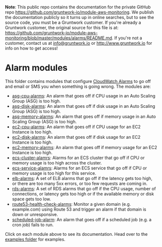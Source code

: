 **Note**: This public repo contains the documentation for the private GitHub repo <https://github.com/gruntwork-io/module-aws-monitoring>.
We publish the documentation publicly so it turns up in online searches, but to see the source code, you must be a Gruntwork customer.
If you're already a Gruntwork customer, the original source for this file is at: <https://github.com/gruntwork-io/module-aws-monitoring/blob/master/modules/alarms/README.md>.
If you're not a customer, contact us at <info@gruntwork.io> or <http://www.gruntwork.io> for info on how to get access!

# Alarm modules

This folder contains modules that configure [CloudWatch
Alarms](http://docs.aws.amazon.com/AmazonCloudWatch/latest/DeveloperGuide/AlarmThatSendsEmail.html) to go off and
email or SMS you when something is going wrong. The modules are:

* [asg-cpu-alarms](./asg-cpu-alarms): An alarm that goes off if CPU usage in an Auto Scaling Group (ASG) is too high.
* [asg-disk-alarms](./asg-disk-alarms): An alarm that goes off if disk usage in an Auto Scaling Group (ASG) is too high.
* [asg-memory-alarms](./asg-memory-alarms): An alarm that goes off if memory usage in an Auto Scaling Group (ASG) is
  too high.
* [ec2-cpu-alarms](./ec2-cpu-alarms): An alarm that goes off if CPU usage for an EC2 Instance is too high.
* [ec2-disk-alarms](./ec2-disk-alarms): An alarm that goes off if disk usage for an EC2 Instance is too high.
* [ec2-memory-alarms](./ec2-memory-alarms): An alarm that goes off if memory usage for an EC2 Instance is too high.
* [ecs-cluster-alamrs](./ecs-cluster-alarms): Alarms for an ECS cluster that go off if CPU or memory usage is too high
  across the cluster.
* [ecs-service-alamrs](./ecs-cluster-alarms): Alarms for an ECS service that go off if CPU or memory usage is too high
  for this service.
* [elb-alarms](./elb-alarms): A set of ELB alarms that go off if the latency gets too high, or there are
  too many 5xx errors, or too few requests are coming in.
* [rds-alarms](./rds-alarms): A set of RDS alarms that go off if the CPU usage, number of connections, or latency gets
  too high or if the available memory or disk space gets too low.
* [route53-health-check-alarms](./route53-health-check-alarms): Monitor a given domain (e.g. example.com) using Route
  53 and trigger an alarm if that domain is down or unresponsive.
* [scheduled-job-alarm](./scheduled-job-alarm): An alarm that goes off if a scheduled job (e.g. a cron job) fails to
  run.

Click on each module above to see its documentation. Head over to the [examples folder](/examples) for examples.


